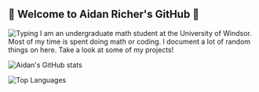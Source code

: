 ## 👾 Welcome to Aidan Richer's GitHub 👾
![Typing](https://github.com/aricher1/typing-svg/raw/master/demo.svg)
I am an undergraduate math student at the University of Windsor. Most of my time is spent doing math or coding. I document a lot of random things on here. Take a look at some of my projects!

![Aidan's GitHub stats](https://github-readme-stats.vercel.app/api?username=aricher1&show_icons=true&theme=radical) 

![Top Languages](https://github-readme-stats.vercel.app/api/top-langs/?username=aricher1&layout=compact&theme=radical)

